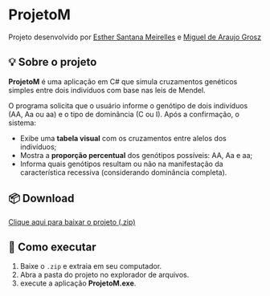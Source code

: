 # ProjetoM

Projeto desenvolvido por [Esther Santana Meirelles](https://github.com/ttetricas) e [Miguel de Araujo Grosz](https://github.com/miguelgrosz)

## 💡 Sobre o projeto

**ProjetoM** é uma aplicação em C# que simula cruzamentos genéticos simples entre dois indivíduos com base nas leis de Mendel.

O programa solicita que o usuário informe o genótipo de dois indivíduos (AA, Aa ou aa) e o tipo de dominância (C ou I). Após a confirmação, o sistema:

- Exibe uma **tabela visual** com os cruzamentos entre alelos dos indivíduos;
- Mostra a **proporção percentual** dos genótipos possíveis: AA, Aa e aa;
- Informa quais genótipos resultam ou não na manifestação da característica recessiva (considerando dominância completa).

## 📦 Download

 [Clique aqui para baixar o projeto (.zip)](https://ttetricas.github.io/ProjetoM/dist/ProjetoM.zip)

## 🚀 Como executar

1. Baixe o `.zip` e extraia em seu computador.
2. Abra a pasta do projeto no explorador de arquivos.
3. execute a aplicação **ProjetoM.exe**.